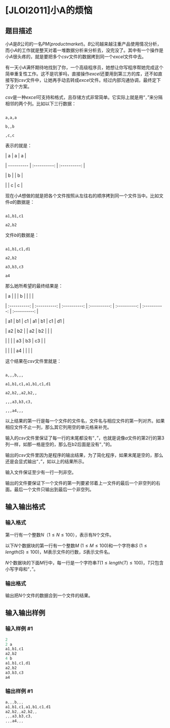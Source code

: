 # [JLOI2011]小A的烦恼

## 题目描述

小$A$是$B$公司的一名$PM(product market)$。$B$公司越来越注重产品使用情况分析，而小$A$的工作就是整天对着一堆数据分析来分析去，没完没了。其中有一个操作是小$A$很头疼的，就是要把多个$csv$文件的数据拷到同一个$excel$文件中去。

有一天小$A$满怀期待地找到了你，一个高级程序员，她想让你写程序帮她完成这个简单重复性工作。这不是坑爹吗，直接操作$excel$还要用到第三方的库，还不如直接写到$csv$文件中，让她再手动去转成$excel$文件。经过内部沟通协调，最终定下了这个方案。

$csv$是一种$excel$可支持和格式，且存储方式非常简单。它实际上就是用“`,`”来分隔相邻的两个列。比如以下三行数据：

```

a,a,a

b,,b

,c,c

```

表示的就是：

| a | a | a |

| ---------- | :----------: | :----------: |

| b | | b |

| | c | c |

现在小$A$想做的就是把各个文件按照从左往右的顺序拷到同一个文件当中。比如文件$a$的数据是：

```

a1,b1,c1

a2,b2

```

文件$b$的数据是：

```

a1,b1,c1,d1

a2,b2

a3,b3,c3

a4

```

那么她所希望的最终结果是：

| a | | | b | | | |

| :----------: | :----------: | :----------: | :----------: | :----------: | :----------: | :----------: |

| a1 | b1 | c1 | a1 | b1 | c1 | d1 |

| a2 | b2 | | a2 | b2 | | |

| | | | a3 | b3 | c3 | |

| | | | a4 | | | |

这个结果在$csv$文件里就是：

```

a,,,b,,,

a1,b1,c1,a1,b1,c1,d1

a2,b2,,a2,b2,,

,,,a3,b3,c3,

,,,a4,,,

```

以上结果的第一行是每一个文件的文件名，文件名与相应文件的第一列对齐。如果相应文件不止一列，那么其它列用空的单元格来补充。

输入的$csv$文件里保证了每一行的末尾都没有“`,`”，也就是说像$a$文件的第$2$行的第$3$列一样，如那一格是空的，那么在$b2$后面是没有“`,`”的。

输出的$csv$文件里因为是程序的输出结果，为了简化程序，如果末尾是空的，那么还是会显式输出“`,`”，如以上的结果所示。

输入文件保证至少有一行一列非空。

输出的文件要保证下一个文件的第一列要紧邻着上一文件的最后一个非空列的右面。最后一个文件只输出到最后一个非空列。 

## 输入输出格式

### 输入格式

第一行有一个整数$N$（$1\leq N\leq 100$），表示有$N$个文件。

以下$N$个数据块的第一行有一个整数$M$ ($1\leq M\leq 100$)和一个字符串$S$ ($1\leq length(S)\leq 100$)，M表示文件的行数，$S$表示文件名。

$N$个数据块的下面$M$行中，每一行是一个字符串$T$($1\leq length(T)\leq 100$)，$T$只包含小写字母和“`,`”。 

### 输出格式

输出把$N$个文件的数据合到一个文件的结果。

## 输入输出样例

### 输入样例 #1

```cpp
2
2 a
a1,b1,c1
a2,b2
4 b
a1,b1,c1,d1
a2,b2
a3,b3,c3
a4
```


### 输出样例 #1

```cpp
a,,,b,,,
a1,b1,c1,a1,b1,c1,d1
a2,b2,,a2,b2,,
,,,a3,b3,c3,
,,,a4,,,
```


